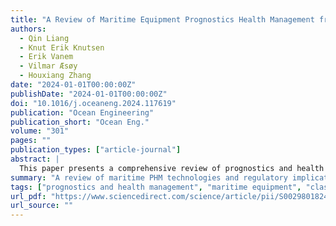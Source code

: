 ```yaml
---
title: "A Review of Maritime Equipment Prognostics Health Management from a Classification Society Perspective"
authors:
  - Qin Liang
  - Knut Erik Knutsen
  - Erik Vanem
  - Vilmar Æsøy
  - Houxiang Zhang
date: "2024-01-01T00:00:00Z"
publishDate: "2024-01-01T00:00:00Z"
doi: "10.1016/j.oceaneng.2024.117619"
publication: "Ocean Engineering"
publication_short: "Ocean Eng."
volume: "301"
pages: ""
publication_types: ["article-journal"]
abstract: |
  This paper presents a comprehensive review of prognostics and health management (PHM) strategies for maritime equipment, viewed from the perspective of classification societies. The review covers key technologies, data sources, regulatory considerations, and implementation challenges. It highlights the role of PHM in improving operational reliability, optimizing maintenance, and supporting condition-based class approval processes in the maritime industry.
summary: "A review of maritime PHM technologies and regulatory implications from classification society perspectives, published in Ocean Engineering."
tags: ["prognostics and health management", "maritime equipment", "classification societies", "condition monitoring", "Ocean Engineering"]
url_pdf: "https://www.sciencedirect.com/science/article/pii/S0029801824009569"
url_source: ""
---
```

